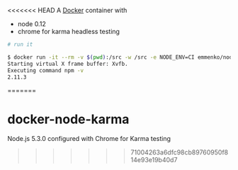 <<<<<<< HEAD
A [Docker](https://www.docker.com/) container with

- node 0.12
- chrome for karma headless testing


```bash
# run it

$ docker run -it --rm -v $(pwd):/src -w /src -e NODE_ENV=CI emmenko/nodejs-karma npm -v
Starting virtual X frame buffer: Xvfb.
Executing command npm -v
2.11.3
```
=======
# docker-node-karma
Node.js 5.3.0 configured with Chrome for Karma testing
>>>>>>> 71004263a6dfc98cb89760950f814e93e19b40d7
